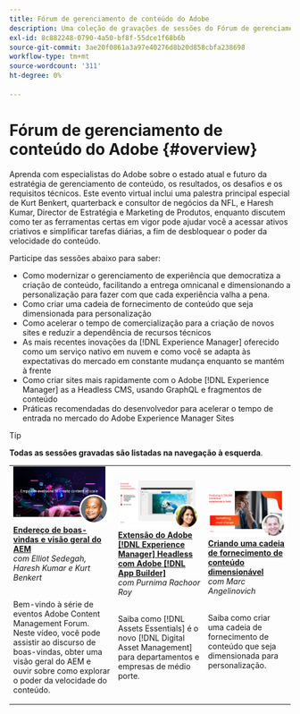 ```yaml
---
title: Fórum de gerenciamento de conteúdo do Adobe
description: Uma coleção de gravações de sessões do Fórum de gerenciamento de conteúdo do Adobe
exl-id: 8c882248-0790-4a50-bf8f-55dce1f68b6b
source-git-commit: 3ae20f0861a3a97e40276d8b20d858cbfa238698
workflow-type: tm+mt
source-wordcount: '311'
ht-degree: 0%

---
```


# Fórum de gerenciamento de conteúdo do Adobe {#overview}

Aprenda com especialistas do Adobe sobre o estado atual e futuro da estratégia de gerenciamento de conteúdo, os resultados, os desafios e os requisitos técnicos. Este evento virtual inclui uma palestra principal especial de Kurt Benkert, quarterback e consultor de negócios da NFL, e Haresh Kumar, Director de Estratégia e Marketing de Produtos, enquanto discutem como ter as ferramentas certas em vigor pode ajudar você a acessar ativos criativos e simplificar tarefas diárias, a fim de desbloquear o poder da velocidade do conteúdo.

Participe das sessões abaixo para saber:

* Como modernizar o gerenciamento de experiência que democratiza a criação de conteúdo, facilitando a entrega omnicanal e dimensionando a personalização para fazer com que cada experiência valha a pena.
* Como criar uma cadeia de fornecimento de conteúdo que seja dimensionada para personalização
* Como acelerar o tempo de comercialização para a criação de novos sites e reduzir a dependência de recursos técnicos
* As mais recentes inovações da [!DNL Experience Manager] oferecido como um serviço nativo em nuvem e como você se adapta às expectativas do mercado em constante mudança enquanto se mantém à frente
* Como criar sites mais rapidamente com o Adobe [!DNL Experience Manager] as a Headless CMS, usando GraphQL e fragmentos de conteúdo
* Práticas recomendadas do desenvolvedor para acelerar o tempo de entrada no mercado do Adobe Experience Manager Sites

>[!TIP]
>
>**Todas as sessões gravadas são listadas na navegação à esquerda**.

<table>
  <tr>
   <td>
      <a href="2022/welcome.md">
      <img alt="Endereço de boas-vindas e visão geral do AEM" src="assets/welcome.png" >
      </a>
      <div>
         <a href="2022/welcome.md"><strong>Endereço de boas-vindas e visão geral do AEM</strong></a>         
         <br/><em>com Elliot Sedegah, Haresh Kumar e Kurt Benkert</em>
      </div>
      <p>
        <br/>
         Bem-vindo à série de eventos Adobe Content Management Forum. Neste vídeo, você pode assistir ao discurso de boas-vindas, obter uma visão geral do AEM e ouvir sobre como explorar o poder da velocidade do conteúdo.
      </p>
   </td>
   <td>
      <a href="2022/assets-for-all.md">
      <img alt="Ativos para todos" src="assets/assets-for-all.png" >
      </a>
      <div>
         <a href="2022/assets-for-all.md"><strong>Extensão do Adobe [!DNL Experience Manager] Headless com Adobe [!DNL App Builder]</strong></a>         
         <br/><em>com Purnima Rachoor Roy</em>
      </div>
      <p>
        <br/>
          Saiba como [!DNL Assets Essentials] é o novo [!DNL Digital Asset Management] para departamentos e empresas de médio porte.
      </p>
   </td>
   <td>
      <a href="2022/supply-chain.md">
      <img alt="Criando uma cadeia de fornecimento de conteúdo dimensionável" src="assets/supply-chain.png" />
      </a>
      <div>
         <a href="2022/supply-chain.md"><strong>Criando uma cadeia de fornecimento de conteúdo dimensionável</strong></a>         
         <br/><em>com Marc Angelinovich</em>
      </div>
      <p>
        <br/>
         Saiba como criar uma cadeia de fornecimento de conteúdo que seja dimensionada para personalização.
      </p>
   </td>
  </tr>
</table>
